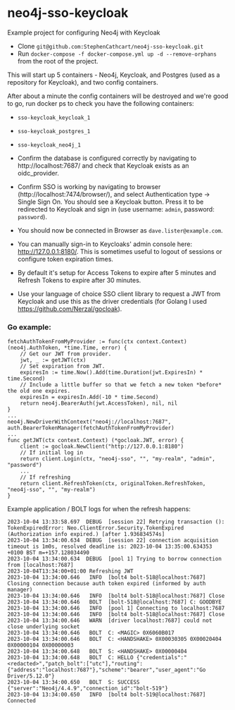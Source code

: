 # neo4j-sso-keycloak
Example project for configuring Neo4j with Keycloak

- Clone `git@github.com:StephenCathcart/neo4j-sso-keycloak.git`
- Run `docker-compose -f docker-compose.yml up -d --remove-orphans` from the root of the project.

This will start up 5 containers - Neo4j, Keycloak, and Postgres (used as a repository for Keycloak), and two config containers.

After about a minute the config containers will be destroyed and we're good to go, run docker ps to check you have the following containers:
- `sso-keycloak_keycloak_1`
- `sso-keycloak_postgres_1`
- `sso-keycloak_neo4j_1`

- Confirm the database is configured correctly by navigating to http://localhost:7687/ and check that Keycloak exists as an oidc_provider.

- Confirm SSO is working by navigating to browser (http://localhost:7474/browser/), and select Authentication type -> Single Sign On. You should see a Keycloak button. Press it to be redirected to Keycloak and sign in (use username: `admin`, password: `password`).

- You should now be connected in Browser as `dave.lister@example.com`.

- You can manually sign-in to Keycloaks' admin console here: http://127.0.0.1:8180/. This is sometimes useful to logout of sessions or configure token expiration times.

- By default it's setup for Access Tokens to expire after 5 minutes and Refresh Tokens to expire after 30 minutes.

- Use your language of choice SSO client library to request a JWT from Keycloak and use this as the driver credentials (for Golang I used https://github.com/Nerzal/gocloak).

### Go example:
```
fetchAuthTokenFromMyProvider := func(ctx context.Context) (neo4j.AuthToken, *time.Time, error) {
    // Get our JWT from provider.
    jwt, _ := getJWT(ctx)
    // Set expiration from JWT.
    expiresIn := time.Now().Add(time.Duration(jwt.ExpiresIn) * time.Second)
	// Include a little buffer so that we fetch a new token *before* the old one expires.
	expiresIn = expiresIn.Add(-10 * time.Second)
    return neo4j.BearerAuth(jwt.AccessToken), nil, nil
}
...
neo4j.NewDriverWithContext("neo4j://localhost:7687", auth.BearerTokenManager(fetchAuthTokenFromMyProvider)
...
func getJWT(ctx context.Context) (*gocloak.JWT, error) {
	client := gocloak.NewClient("http://127.0.0.1:8180")
    // If initial log in
	return client.Login(ctx, "neo4j-sso", "", "my-realm", "admin", "password")
    ...
    // If refreshing
    return client.RefreshToken(ctx, originalToken.RefreshToken, "neo4j-sso", "", "my-realm")
}
```

Example application / BOLT logs for when the refresh happens:

```
2023-10-04 13:33:58.697  DEBUG  [session 22] Retrying transaction (): TokenExpiredError: Neo.ClientError.Security.TokenExpired (Authorization info expired.) [after 1.936834574s]
2023-10-04 13:34:00.634  DEBUG  [session 22] connection acquisition timeout is 1m0s, resolved deadline is: 2023-10-04 13:35:00.634353 +0100 BST m=+157.128034490
2023-10-04 13:34:00.634  DEBUG  [pool 1] Trying to borrow connection from [localhost:7687]
2023-10-04T13:34:00+01:00 Refreshing JWT
2023-10-04 13:34:00.646   INFO  [bolt4 bolt-518@localhost:7687] Closing connection because auth token expired (informed by auth manager)
2023-10-04 13:34:00.646   INFO  [bolt4 bolt-518@localhost:7687] Close
2023-10-04 13:34:00.646   BOLT  [bolt-518@localhost:7687] C: GOODBYE
2023-10-04 13:34:00.646   INFO  [pool 1] Connecting to localhost:7687
2023-10-04 13:34:00.646   INFO  [bolt4 bolt-518@localhost:7687] Close
2023-10-04 13:34:00.646   WARN  [driver localhost:7687] could not close underlying socket
2023-10-04 13:34:00.646   BOLT  C: <MAGIC> 0X6060B017
2023-10-04 13:34:00.646   BOLT  C: <HANDSHAKE> 0X00030305 0X00020404 0X00000104 0X00000003
2023-10-04 13:34:00.648   BOLT  S: <HANDSHAKE> 0X00000404
2023-10-04 13:34:00.648   BOLT  C: HELLO {"credentials":"<redacted>","patch_bolt":["utc"],"routing":{"address":"localhost:7687"},"scheme":"bearer","user_agent":"Go Driver/5.12.0"}
2023-10-04 13:34:00.650   BOLT  S: SUCCESS {"server":"Neo4j/4.4.9","connection_id":"bolt-519"}
2023-10-04 13:34:00.650   INFO  [bolt4 bolt-519@localhost:7687] Connected
```
